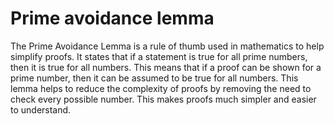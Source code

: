 # Prime avoidance lemma

The Prime Avoidance Lemma is a rule of thumb used in mathematics to help simplify proofs. It states that if a statement is true for all prime numbers, then it is true for all numbers. This means that if a proof can be shown for a prime number, then it can be assumed to be true for all numbers. This lemma helps to reduce the complexity of proofs by removing the need to check every possible number. This makes proofs much simpler and easier to understand.

